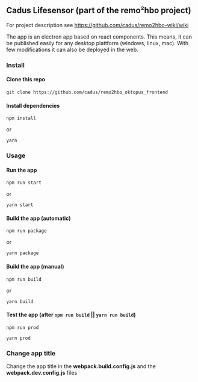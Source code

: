 ## Cadus Lifesensor (part of the remo²hbo project)
For project description see https://github.com/cadus/remo2hbo-wiki/wiki

The app is an electron app based on react components. This means, it can be published easily for any desktop plattform (windows, linux, mac). With few modifications it can also be deployed in the web.

### Install

#### Clone this repo

```
git clone https://github.com/cadus/remo2hbo_oktopus_frontend
```

#### Install dependencies

```
npm install
```

or

```
yarn
```

### Usage

#### Run the app

```
npm run start
```

or

```
yarn start
```

#### Build the app (automatic)

```
npm run package
```

or

```
yarn package
```

#### Build the app (manual)

```
npm run build
```

or

```
yarn build
```

#### Test the app (after `npm run build` || `yarn run build`)

```
npm run prod
```

```
yarn prod
```

### Change app title

Change the app title in the **webpack.build.config.js** and the **webpack.dev.config.js** files
